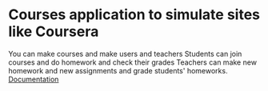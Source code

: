 # Courses application to simulate sites like Coursera
You can make courses and make users and teachers
Students can join courses and do homework and check their grades
Teachers can make new homework and new assignments and grade students' homeworks.
[Documentation](https://docs.google.com/document/d/1pE2PqIAwha1YQk13pP6KJ27zEJPt4VJAlMoNKAJKDus/edit?usp=sharing)

